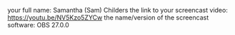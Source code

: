 your full name: Samantha (Sam) Childers
the link to your screencast video: https://youtu.be/NV5Kzo5ZYCw
the name/version of the screencast software: OBS 27.0.0
 
